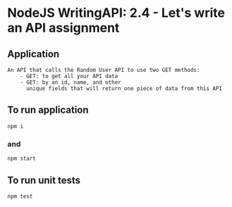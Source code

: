 # NodeJS WritingAPI: 2.4 - Let's write an API assignment

## Application
``` shell
An API that calls the Random User API to use two GET methods:
    - GET: to get all your API data
    - GET: by an id, name, and other 
      unique fields that will return one piece of data from this API
```

## To run application
``` shell
npm i
```
### and
``` shell
npm start
```
## To run unit tests
``` shell
npm test
```